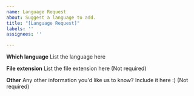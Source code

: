 ```yaml
---
name: Language Request
about: Suggest a language to add.
title: "[Language Request]"
labels: ''
assignees: ''

---
```


**Which language**
List the language here

**File extension** 
List the file extension here (Not required)

**Other**
Any other information you'd like us to know? Include it here :) (Not required)
